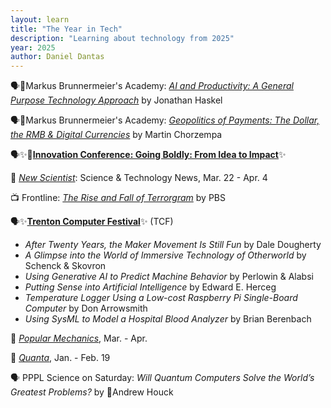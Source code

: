 ```yaml
---
layout: learn
title: "The Year in Tech"
description: "Learning about technology from 2025"
year: 2025
author: Daniel Dantas
---
```


🗣️🐯Markus Brunnermeier's Academy: [*AI and Productivity: A General Purpose Technology Approach*](https://bcf.princeton.edu/events/jonathan-haskel-on-ai-and-productivity-a-general-purpose-technology-approach/) by Jonathan Haskel <!-- 6/5/2025 -->

🗣️🐯Markus Brunnermeier's Academy: [*Geopolitics of Payments: The Dollar, the RMB & Digital Currencies*](https://bcf.princeton.edu/events/martin-chorzempa-on-geopolitics-of-payments-the-dollar-the-rmb-and-digital-currencies/) by Martin Chorzempa <!-- 5/28/2025 -->

🗣️✨🐯[**Innovation Conference: Going Boldly: From Idea to Impact**](https://innovation.princeton.edu/reunions2025)✨ <!-- 5/23/2025 -->

📔 [_New Scientist_](https://www.newscientist.com/): Science & Technology News, Mar. 22 - Apr. 4 <!-- 4/2/2025 -->

📺 Frontline: [_The Rise and Fall of Terrorgram_](https://www.pbs.org/wgbh/frontline/documentary/the-rise-and-fall-of-terrorgram/) by PBS <!-- 4/1/2025 -->

🗣️✨[**Trenton Computer Festival**](https://tcf-nj.org/)✨ (TCF) <!-- 3/29/2025 -->
- _After Twenty Years, the Maker Movement Is Still Fun_	by Dale Dougherty
- _A Glimpse into the World of Immersive Technology of Otherworld_	by	Schenck & Skovron
- _Using Generative AI to Predict Machine Behavior_ by Perlowin & Alabsi
- _Putting Sense into Artificial Intelligence_ by Edward E. Herceg
- _Temperature Logger Using a Low-cost Raspberry Pi Single-Board Computer_ by Don Arrowsmith
- _Using SysML to Model a Hospital Blood Analyzer_ by Brian Berenbach


📔 [_Popular Mechanics_](https://www.popularmechanics.com/), Mar. - Apr. <!-- 3/28/2025 -->

📔 [_Quanta_](https://www.quantamagazine.org/), Jan. - Feb. 19 <!-- 3/21/2025 -->

🗣️ PPPL Science on Saturday: _Will Quantum Computers Solve the World’s Greatest Problems?_ by 🐯Andrew Houck <!-- 3/1/2025 -->
